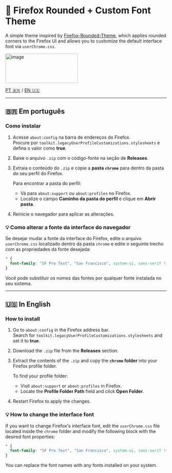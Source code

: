 # 🧩 Firefox Rounded + Custom Font Theme

A simple theme inspired by [Firefox-Rounded-Theme](https://github.com/imshinyu/Firefox-Rounded-Theme), which applies rounded corners to the Firefox UI and allows you to customize the default interface font via `userChrome.css`.

<img width="226" height="92" alt="image" src="https://github.com/user-attachments/assets/681cce61-cc41-4caf-87b7-42ef9aaab54f" />

[PT 🇧🇷](https://github.com/kaiquebondezan/Rounded-Firefox/edit/main/README.md#-em-portugu%C3%AAs) / [EN 🇺🇸](https://github.com/kaiquebondezan/Rounded-Firefox/edit/main/README.md#-in-english)

---

## 🇧🇷 Em português

### Como instalar

1. Acesse `about:config` na barra de endereços do Firefox.  
   Procure por `toolkit.legacyUserProfileCustomizations.stylesheets` e defina o valor como **true**.

2. Baixe o arquivo `.zip` com o código-fonte na seção de **Releases**.

3. Extraia o conteúdo do `.zip` e copie a **pasta `chrome`** para dentro da pasta do seu perfil do Firefox.

   Para encontrar a pasta do perfil:
   - Vá para `about:support` ou `about:profiles` no Firefox.
   - Localize o campo **Caminho da pasta do perfil** e clique em **Abrir pasta**.

4. Reinicie o navegador para aplicar as alterações.

### 💡 Como alterar a fonte da interface do navegador

Se desejar mudar a fonte da interface do Firefox, edite o arquivo `userChrome.css` localizado dentro da pasta `chrome` e edite o seguinte trecho com as propriedades da fonte desejada:

```css
* {
  font-family: "SF Pro Text", "San Francisco", system-ui, sans-serif !important;
}
```

Você pode substituir os nomes das fontes por qualquer fonte instalada no seu sistema.

---

## 🇺🇸 In English

### How to install

1. Go to `about:config` in the Firefox address bar.  
   Search for `toolkit.legacyUserProfileCustomizations.stylesheets` and set it to **true**.

2. Download the `.zip` file from the **Releases** section.

3. Extract the contents of the `.zip` and copy the **`chrome` folder** into your Firefox profile folder.

   To find your profile folder:
   - Visit `about:support` or `about:profiles` in Firefox.
   - Locate the **Profile Folder Path** field and click **Open Folder**.

4. Restart Firefox to apply the changes.

### 💡 How to change the interface font

If you want to change Firefox's interface font, edit the `userChrome.css` file located inside the `chrome` folder and modify the following block with the desired font properties:

```css
* {
  font-family: "SF Pro Text", "San Francisco", system-ui, sans-serif !important;
}
```

You can replace the font names with any fonts installed on your system.

